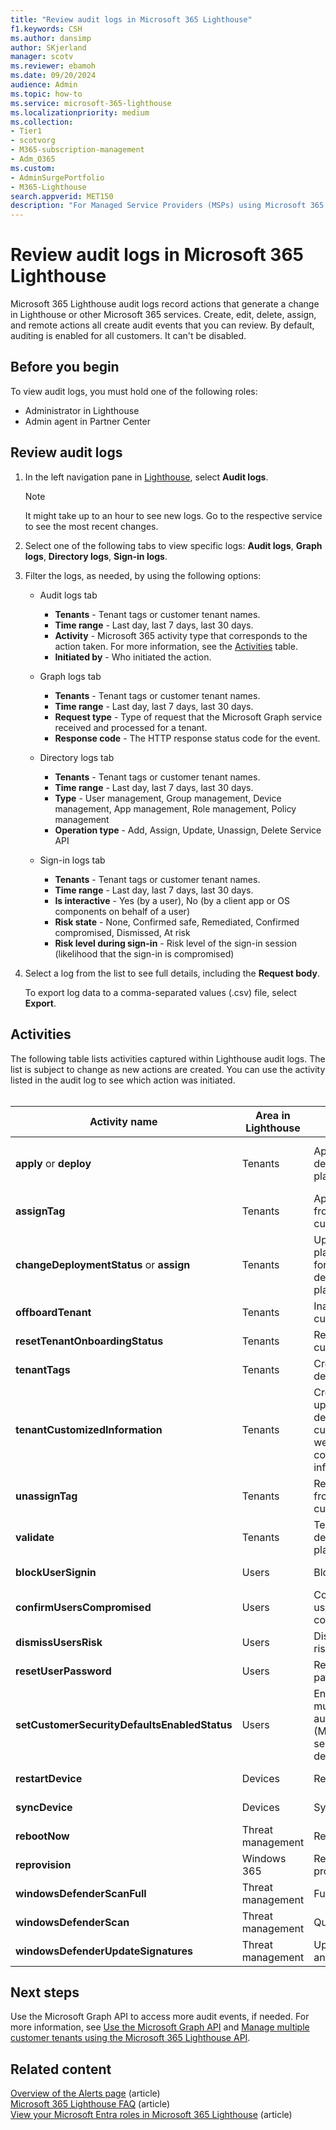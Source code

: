 ```yaml
---
title: "Review audit logs in Microsoft 365 Lighthouse"
f1.keywords: CSH
ms.author: dansimp
author: SKjerland
manager: scotv
ms.reviewer: ebamoh
ms.date: 09/20/2024
audience: Admin
ms.topic: how-to
ms.service: microsoft-365-lighthouse
ms.localizationpriority: medium
ms.collection:
- Tier1
- scotvorg
- M365-subscription-management
- Adm_O365
ms.custom:
- AdminSurgePortfolio
- M365-Lighthouse                         
search.appverid: MET150
description: "For Managed Service Providers (MSPs) using Microsoft 365 Lighthouse, learn how to review audit logs."
---
```


# Review audit logs in Microsoft 365 Lighthouse

Microsoft 365 Lighthouse audit logs record actions that generate a change in Lighthouse or other Microsoft 365 services. Create, edit, delete, assign, and remote actions all create audit events that you can review. By default, auditing is enabled for all customers. It can't be disabled.

## Before you begin

To view audit logs, you must hold one of the following roles:

- Administrator in Lighthouse
- Admin agent in Partner Center
 
## Review audit logs

1. In the left navigation pane in <a href="https://go.microsoft.com/fwlink/p/?linkid=2168110" target="_blank">Lighthouse</a>, select **Audit logs**.

    > [!NOTE]
    > It might take up to an hour to see new logs. Go to the respective service to see the most recent changes.

2. Select one of the following tabs to view specific logs: **Audit logs**, **Graph logs**, **Directory logs**, **Sign-in logs**.

2. Filter the logs, as needed, by using the following options:
    - Audit logs tab
        - **Tenants** - Tenant tags or customer tenant names.
        - **Time range** - Last day, last 7 days, last 30 days.
        - **Activity** - Microsoft 365 activity type that corresponds to the action taken. For more information, see the [Activities](#activities) table.
        - **Initiated by** - Who initiated the action.

    - Graph logs tab
        - **Tenants** - Tenant tags or customer tenant names.
        - **Time range** - Last day, last 7 days, last 30 days.
        - **Request type** - Type of request that the Microsoft Graph service received and processed for a tenant.
        - **Response code** - The HTTP response status code for the event.

    - Directory logs tab
        - **Tenants** - Tenant tags or customer tenant names.
        - **Time range** - Last day, last 7 days, last 30 days.
        - **Type** - User management, Group management, Device management, App management, Role management, Policy management
        - **Operation type** - Add, Assign, Update, Unassign, Delete Service API

    - Sign-in logs tab 
        - **Tenants** - Tenant tags or customer tenant names.
        - **Time range** - Last day, last 7 days, last 30 days.
        - **Is interactive** - Yes (by a user), No (by a client app or OS components on behalf of a user)
        - **Risk state** - None, Confirmed safe, Remediated, Confirmed compromised, Dismissed, At risk
        - **Risk level during sign-in** - Risk level of the sign-in session (likelihood that the sign-in is compromised)

3. Select a log from the list to see full details, including the **Request body**.

    To export log data to a comma-separated values (.csv) file, select **Export**.

## Activities

The following table lists activities captured within Lighthouse audit logs. The list is subject to change as new actions are created. You can use the activity listed in the audit log to see which action was initiated.<br><br>

| Activity name | Area in Lighthouse | Action initiated | Service impacted |
|--|--|--|--|
| **apply** or **deploy** | Tenants | Apply a deployment plan | Microsoft Entra ID, Microsoft Intune |
| **assignTag** | Tenants | Apply a tag from a customer | Lighthouse |
| **changeDeploymentStatus** or **assign** | Tenants | Update action plan status for deployment plan | Lighthouse |
| **offboardTenant** | Tenants | Inactivate a customer | Lighthouse |
| **resetTenantOnboardingStatus** | Tenants | Reactivate a customer | Lighthouse |
| **tenantTags** | Tenants | Create or delete a tag | Lighthouse |
| **tenantCustomizedInformation** | Tenants | Create, update, or delete a customer website or contact information | Lighthouse |
| **unassignTag** | Tenants | Remove a tag from a customer | Lighthouse |
| **validate** | Tenants | Test a deployment plan | Microsoft Entra ID |
| **blockUserSignin** | Users | Block sign-in | Microsoft Entra ID |
| **confirmUsersCompromised** | Users | Confirm a user is compromised | Microsoft Entra ID |
| **dismissUsersRisk** | Users | Dismiss user risk | Microsoft Entra ID |
| **resetUserPassword** | Users | Reset password | Microsoft Entra ID |
| **setCustomerSecurityDefaultsEnabledStatus** | Users | Enable multifactor authentication (MFA) with security defaults | Microsoft Entra ID |
| **restartDevice** | Devices | Restart | Microsoft Intune |
| **syncDevice** | Devices | Sync | Microsoft Intune |
| **rebootNow** | Threat management | Reboot | Microsoft Intune |
| **reprovision** | Windows 365 | Retry provisioning | Windows 365 |
| **windowsDefenderScanFull** | Threat management | Full scan | Microsoft Intune |
| **windowsDefenderScan** | Threat management | Quick scan | Microsoft Intune |
| **windowsDefenderUpdateSignatures** | Threat management | Update antivirus | Microsoft Intune |

## Next steps

Use the Microsoft Graph API to access more audit events, if needed. For more information, see [Use the Microsoft Graph API](/graph/use-the-api) and [Manage multiple customer tenants using the Microsoft 365 Lighthouse API](/graph/managedtenants-concept-overview).

## Related content

[Overview of the Alerts page](m365-lighthouse-alerts-overview.md) (article)\
[Microsoft 365 Lighthouse FAQ](m365-lighthouse-faq.yml) (article)\
[View your Microsoft Entra roles in Microsoft 365 Lighthouse](m365-lighthouse-view-your-roles.md) (article)
